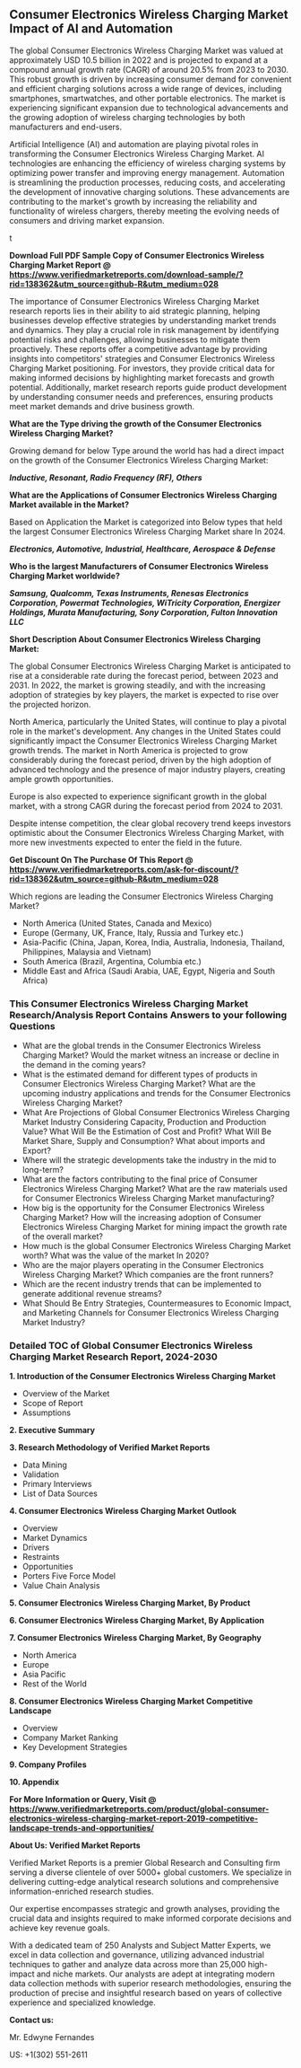 <h2>Consumer Electronics Wireless Charging Market Impact of AI and Automation</h2><p>The global Consumer Electronics Wireless Charging Market was valued at approximately USD 10.5 billion in 2022 and is projected to expand at a compound annual growth rate (CAGR) of around 20.5% from 2023 to 2030. This robust growth is driven by increasing consumer demand for convenient and efficient charging solutions across a wide range of devices, including smartphones, smartwatches, and other portable electronics. The market is experiencing significant expansion due to technological advancements and the growing adoption of wireless charging technologies by both manufacturers and end-users.</p><p>Artificial Intelligence (AI) and automation are playing pivotal roles in transforming the Consumer Electronics Wireless Charging Market. AI technologies are enhancing the efficiency of wireless charging systems by optimizing power transfer and improving energy management. Automation is streamlining the production processes, reducing costs, and accelerating the development of innovative charging solutions. These advancements are contributing to the market's growth by increasing the reliability and functionality of wireless chargers, thereby meeting the evolving needs of consumers and driving market expansion.</p>t</p><p id="" class=""><strong>Download Full PDF Sample Copy of Consumer Electronics Wireless Charging Market Report @ <a href="https://www.verifiedmarketreports.com/download-sample/?rid=138362&utm_source=github-R&utm_medium=028" target="_blank">https://www.verifiedmarketreports.com/download-sample/?rid=138362&utm_source=github-R&utm_medium=028</a></strong></p><p>The importance of&nbsp;Consumer Electronics Wireless Charging Market research reports lies in their ability to aid strategic planning, helping businesses develop effective strategies by understanding market trends and dynamics. They play a crucial role in risk management by identifying potential risks and challenges, allowing businesses to mitigate them proactively. These reports offer a competitive advantage by providing insights into competitors' strategies and Consumer Electronics Wireless Charging Market positioning. For investors, they provide critical data for making informed decisions by highlighting market forecasts and growth potential. Additionally, market research reports guide product development by understanding consumer needs and preferences, ensuring products meet market demands and drive business growth.</p><p><strong>What are the&nbsp;Type driving the growth of the Consumer Electronics Wireless Charging Market?</strong></p><p id="" class="">Growing demand for below Type around the world has had a direct impact on the growth of the Consumer Electronics Wireless Charging Market:</p><em><strong>Inductive, Resonant, Radio Frequency (RF), Others</strong></em></p><strong>What are the&nbsp;Applications&nbsp;of Consumer Electronics Wireless Charging Market available in the Market?</strong></p><p id="" class="">Based on Application the Market is categorized into Below types that held the largest Consumer Electronics Wireless Charging Market share In 2024.</p><em><strong>Electronics, Automotive, Industrial, Healthcare, Aerospace & Defense</strong></em></p><strong>Who is the largest Manufacturers of Consumer Electronics Wireless Charging Market worldwide?</strong></p><p><em><strong>Samsung, Qualcomm, Texas Instruments, Renesas Electronics Corporation, Powermat Technologies, WiTricity Corporation, Energizer Holdings, Murata Manufacturing, Sony Corporation, Fulton Innovation LLC</strong></em></p><p id="" class=""><strong>Short Description About Consumer Electronics Wireless Charging Market:</strong></p><p>The global Consumer Electronics Wireless Charging Market is anticipated to rise at a considerable rate during the forecast period, between 2023 and 2031. In 2022, the market is growing steadily, and with the increasing adoption of strategies by key players, the market is expected to rise over the projected horizon.</p><p>North America, particularly the United States, will continue to play a pivotal role in the market's development. Any changes in the United States could significantly impact the Consumer Electronics Wireless Charging Market growth trends. The market in North America is projected to grow considerably during the forecast period, driven by the high adoption of advanced technology and the presence of major industry players, creating ample growth opportunities.</p><p>Europe is also expected to experience significant growth in the global market, with a strong CAGR during the forecast period from 2024 to 2031.</p><p>Despite intense competition, the clear global recovery trend keeps investors optimistic about the Consumer Electronics Wireless Charging Market, with more new investments expected to enter the field in the future.</p><p id="" class=""><strong>Get Discount On The Purchase Of This Report @ <a href="https://www.verifiedmarketreports.com/ask-for-discount/?rid=138362&utm_source=github-R&utm_medium=028" target="_blank">https://www.verifiedmarketreports.com/ask-for-discount/?rid=138362&utm_source=github-R&utm_medium=028</a></strong></p>Which regions are leading the Consumer Electronics Wireless Charging Market?</p><ul><li>North America (United States, Canada and Mexico)</li><li>Europe (Germany, UK, France, Italy, Russia and Turkey etc.)</li><li>Asia-Pacific (China, Japan, Korea, India, Australia, Indonesia, Thailand, Philippines, Malaysia and Vietnam)</li><li>South America (Brazil, Argentina, Columbia etc.)</li><li>Middle East and Africa (Saudi Arabia, UAE, Egypt, Nigeria and South Africa)</li></ul><h3 id="" class="">This Consumer Electronics Wireless Charging Market Research/Analysis Report Contains Answers to your following Questions</h3><ul><li>What are the global trends in the Consumer Electronics Wireless Charging Market? Would the market witness an increase or decline in the demand in the coming years?</li><li>What is the estimated demand for different types of products in Consumer Electronics Wireless Charging Market? What are the upcoming industry applications and trends for the Consumer Electronics Wireless Charging Market?</li><li>What Are Projections of Global Consumer Electronics Wireless Charging Market Industry Considering Capacity, Production and Production Value? What Will Be the Estimation of Cost and Profit? What Will Be Market Share, Supply and Consumption? What about imports and Export?</li><li>Where will the strategic developments take the industry in the mid to long-term?</li><li>What are the factors contributing to the final price of Consumer Electronics Wireless Charging Market? What are the raw materials used for Consumer Electronics Wireless Charging Market manufacturing?</li><li>How big is the opportunity for the Consumer Electronics Wireless Charging Market? How will the increasing adoption of Consumer Electronics Wireless Charging Market for mining impact the growth rate of the overall market?</li><li>How much is the global Consumer Electronics Wireless Charging Market worth? What was the value of the market In 2020?</li><li>Who are the major players operating in the Consumer Electronics Wireless Charging Market? Which companies are the front runners?</li><li>Which are the recent industry trends that can be implemented to generate additional revenue streams?</li><li>What Should Be Entry Strategies, Countermeasures to Economic Impact, and Marketing Channels for Consumer Electronics Wireless Charging Market Industry?</li></ul><h3 id="" class="">Detailed TOC of Global Consumer Electronics Wireless Charging Market Research Report, 2024-2030</h3><p id="" class=""><strong>1. Introduction of the Consumer Electronics Wireless Charging Market</strong></p><ul><li>Overview of the Market</li><li>Scope of Report</li><li>Assumptions</li></ul><p id="" class=""><strong>2. Executive Summary</strong></p><p id="" class=""><strong>3. Research Methodology of Verified Market Reports</strong></p><ul><li>Data Mining</li><li>Validation</li><li>Primary Interviews</li><li>List of Data Sources</li></ul><p id="" class=""><strong>4. Consumer Electronics Wireless Charging Market Outlook</strong></p><ul><li>Overview</li><li>Market Dynamics</li><li>Drivers</li><li>Restraints</li><li>Opportunities</li><li>Porters Five Force Model</li><li>Value Chain Analysis</li></ul><p id="" class=""><strong>5. Consumer Electronics Wireless Charging Market, By Product</strong></p><p id="" class=""><strong>6. Consumer Electronics Wireless Charging Market, By Application</strong></p><p id="" class=""><strong>7. Consumer Electronics Wireless Charging Market, By Geography</strong></p><ul><li>North America</li><li>Europe</li><li>Asia Pacific</li><li>Rest of the World</li></ul><p id="" class=""><strong>8. Consumer Electronics Wireless Charging Market Competitive Landscape</strong></p><ul><li>Overview</li><li>Company Market Ranking</li><li>Key Development Strategies</li></ul><p id="" class=""><strong>9. Company Profiles</strong></p><p id="" class=""><strong>10. Appendix</strong></p><p id="" class=""><strong>For More Information or Query, Visit @ <a href="https://www.verifiedmarketreports.com/product/global-consumer-electronics-wireless-charging-market-report-2019-competitive-landscape-trends-and-opportunities/" target="_blank">https://www.verifiedmarketreports.com/product/global-consumer-electronics-wireless-charging-market-report-2019-competitive-landscape-trends-and-opportunities/</a></strong></p><p id="" class=""><strong>About Us: Verified Market Reports</strong></p><p id="" class="">Verified Market Reports is a premier Global Research and Consulting firm serving a diverse clientele of over 5000+ global customers. We specialize in delivering cutting-edge analytical research solutions and comprehensive information-enriched research studies.</p><p id="" class="">Our expertise encompasses strategic and growth analyses, providing the crucial data and insights required to make informed corporate decisions and achieve key revenue goals.</p><p id="" class="">With a dedicated team of 250 Analysts and Subject Matter Experts, we excel in data collection and governance, utilizing advanced industrial techniques to gather and analyze data across more than 25,000 high-impact and niche markets. Our analysts are adept at integrating modern data collection methods with superior research methodologies, ensuring the production of precise and insightful research based on years of collective experience and specialized knowledge.</p><p id="" class=""><strong>Contact us:</strong></p><p id="" class="">Mr. Edwyne Fernandes</p><p id="" class="">US: +1(302) 551-2611</p>